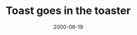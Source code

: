 ---
layout: base.njk
title : 'Toast goes in the toaster' 
view_title : 'Toast goes in the toaster' 
year : '2000' 
date : '2000-06-19' 
img_file : '/drawing/toast.png' 
html_file : 'toaster' 
next_html : 'bannana.html' 
year_order : '416' 
permalink : "title/{{html_file}}.html"
---